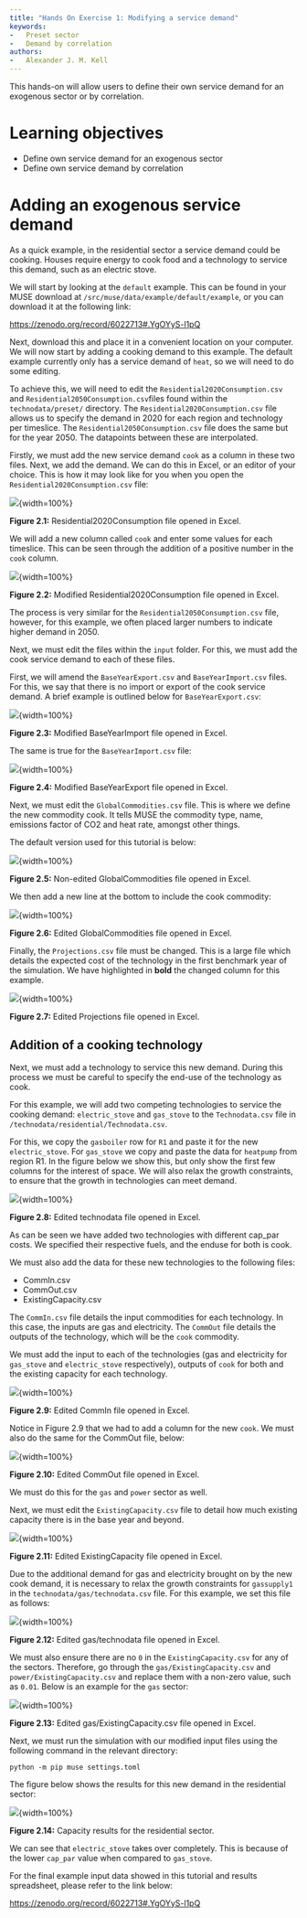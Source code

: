 ```yaml
---
title: "Hands On Exercise 1: Modifying a service demand"
keywords:
-   Preset sector
-   Demand by correlation
authors:
-   Alexander J. M. Kell
---
```


This hands-on will allow users to define their own service demand for an exogenous sector or by correlation.


# Learning objectives

- Define own service demand for an exogenous sector
- Define own service demand by correlation

# Adding an exogenous service demand

As a quick example, in the residential sector a service demand could be cooking. Houses require energy to cook food and a technology to service this demand, such as an electric stove. 

We will start by looking at the `default` example. This can be found in your MUSE download at `/src/muse/data/example/default/example`, or you can download it at the following link:

https://zenodo.org/record/6022713#.YgOYyS-l1pQ

Next, download this and place it in a convenient location on your computer. We will now start by adding a cooking demand to this example. The default example currently only has a service demand of `heat`, so we will need to do some editing. 

To achieve this, we will need to edit the `Residential2020Consumption.csv` and `Residential2050Consumption.csv`files found within the `technodata/preset/` directory. The `Residential2020Consumption.csv` file allows us to specify the demand in 2020 for each region and technology per timeslice. The `Residential2050Consumption.csv` file does the same but for the year 2050. The datapoints between these are interpolated.

Firstly, we must add the new service demand `cook` as a column in these two files. Next, we add the demand. We can do this in Excel, or an editor of your choice. This is how it may look like for you when you open the `Residential2020Consumption.csv` file:

![](assets/Figure_2.1.png){width=100%}

**Figure 2.1:** Residential2020Consumption file opened in Excel.

We will add a new column called `cook` and enter some values for each timeslice. This can be seen through the addition of a positive number in the `cook` column.

![](assets/Figure_2.2.png){width=100%}

**Figure 2.2:** Modified Residential2020Consumption file opened in Excel.

The process is very similar for the `Residential2050Consumption.csv` file, however, for this example, we often placed larger numbers to indicate higher demand in 2050.

Next, we must edit the files within the `input` folder. For this, we must add the cook service demand to each of these files.

First, we will amend the `BaseYearExport.csv` and `BaseYearImport.csv` files. For this, we say that there is no import or export of the cook service demand. A brief example is outlined below for `BaseYearExport.csv`:

![](assets/Figure_2.3.png){width=100%}

**Figure 2.3:** Modified BaseYearImport file opened in Excel.

The same is true for the `BaseYearImport.csv` file:

![](assets/Figure_2.4.png){width=100%}

**Figure 2.4:** Modified BaseYearExport file opened in Excel.

Next, we must edit the `GlobalCommodities.csv` file. This is where we define the new commodity cook. It tells MUSE the commodity type, name, emissions factor of CO2 and heat rate, amongst other things.

The default version used for this tutorial is below:

![](assets/Figure_2.5.png){width=100%}

**Figure 2.5:** Non-edited GlobalCommodities file opened in Excel.

We then add a new line at the bottom to include the cook commodity:

![](assets/Figure_2.6.png){width=100%}

**Figure 2.6:** Edited GlobalCommodities file opened in Excel.

Finally, the `Projections.csv` file must be changed. This is a large file which details the expected cost of the technology in the first benchmark year of the simulation. We have highlighted in **bold** the changed column for this example.

![](assets/Figure_2.7.png){width=100%}

**Figure 2.7:** Edited Projections file opened in Excel.

## Addition of a cooking technology

Next, we must add a technology to service this new demand. During this process we must be careful to specify the end-use of the technology as cook.

For this example, we will add two competing technologies to service the cooking demand: `electric_stove` and `gas_stove` to the `Technodata.csv` file in `/technodata/residential/Technodata.csv`.

For this, we copy the `gasboiler` row for `R1` and paste it for the new `electric_stove`. For `gas_stove` we copy and paste the data for `heatpump` from region R1. In the figure below we show this, but only show the first few columns for the interest of space. We will also relax the growth constraints, to ensure that the growth in technologies can meet demand.

![](assets/Figure_2.8.png){width=100%}

**Figure 2.8:** Edited technodata file opened in Excel.

As can be seen we have added two technologies with different cap_par costs. We specified their respective fuels, and the enduse for both is cook. 

We must also add the data for these new technologies to the following files:

- CommIn.csv
- CommOut.csv
- ExistingCapacity.csv

The `CommIn.csv` file details the input commodities for each technology. In this case, the inputs are gas and electricity. The `CommOut` file details the outputs of the technology, which will be the `cook` commodity.

We must add the input to each of the technologies (gas and electricity for `gas_stove` and `electric_stove` respectively), outputs of `cook` for both and the existing capacity for each technology.

![](assets/Figure_2.9.png){width=100%}

**Figure 2.9:** Edited CommIn file opened in Excel.

Notice in Figure 2.9 that we had to add a column for the new `cook`. We must also do the same for the CommOut file, below:

![](assets/Figure_2.10.png){width=100%}

**Figure 2.10:** Edited CommOut file opened in Excel.

We must do this for the `gas` and `power` sector as well.

Next, we must edit the `ExistingCapacity.csv` file to detail how much existing capacity there is in the base year and beyond.

![](assets/Figure_2.11.png){width=100%}

**Figure 2.11:** Edited ExistingCapacity file opened in Excel.

Due to the additional demand for gas and electricity brought on by the new cook demand, it is necessary to relax the growth constraints for `gassupply1` in the `technodata/gas/technodata.csv` file. For this example, we set this file as follows:

![](assets/Figure_2.12.png){width=100%}

**Figure 2.12:** Edited gas/technodata file opened in Excel.

We must also ensure there are no `0` in the `ExistingCapacity.csv` for any of the sectors. Therefore, go through the `gas/ExistingCapacity.csv` and `power/ExistingCapacity.csv` and replace them with a non-zero value, such as `0.01`. Below is an example for the `gas` sector:

![](assets/Figure_2.13.png){width=100%}

**Figure 2.13:** Edited gas/ExistingCapacity.csv file opened in Excel.

Next, we must run the simulation with our modified input files using the following command in the relevant directory:

```
python -m pip muse settings.toml
```

The figure below shows the results for this new demand in the residential sector:

![](assets/Figure_2.14.png){width=100%}

**Figure 2.14:** Capacity results for the residential sector.

We can see that `electric_stove` takes over completely. This is because of the lower `cap_par` value when compared to `gas_stove`.

For the final example input data showed in this tutorial and results spreadsheet, please refer to the link below:

https://zenodo.org/record/6022713#.YgOYyS-l1pQ

